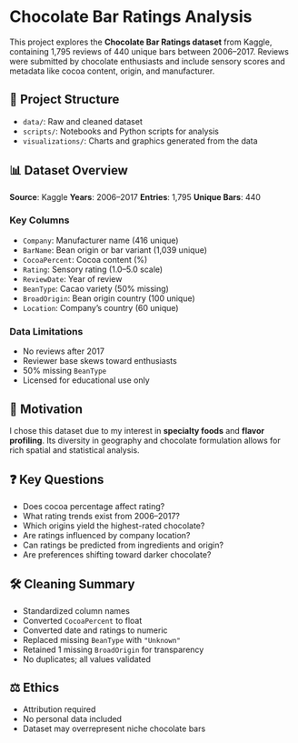 # Chocolate Bar Ratings Analysis

This project explores the **Chocolate Bar Ratings dataset** from Kaggle, containing 1,795 reviews of 440 unique bars between 2006–2017. Reviews were submitted by chocolate enthusiasts and include sensory scores and metadata like cocoa content, origin, and manufacturer.

## 📁 Project Structure

* `data/`: Raw and cleaned dataset
* `scripts/`: Notebooks and Python scripts for analysis
* `visualizations/`: Charts and graphics generated from the data

## 📊 Dataset Overview

**Source**: Kaggle
**Years**: 2006–2017
**Entries**: 1,795
**Unique Bars**: 440

### Key Columns

* `Company`: Manufacturer name (416 unique)
* `BarName`: Bean origin or bar variant (1,039 unique)
* `CocoaPercent`: Cocoa content (%)
* `Rating`: Sensory rating (1.0–5.0 scale)
* `ReviewDate`: Year of review
* `BeanType`: Cacao variety (50% missing)
* `BroadOrigin`: Bean origin country (100 unique)
* `Location`: Company’s country (60 unique)

### Data Limitations

* No reviews after 2017
* Reviewer base skews toward enthusiasts
* 50% missing `BeanType`
* Licensed for educational use only

## 🧠 Motivation

I chose this dataset due to my interest in **specialty foods** and **flavor profiling**. Its diversity in geography and chocolate formulation allows for rich spatial and statistical analysis.

## ❓ Key Questions

* Does cocoa percentage affect rating?
* What rating trends exist from 2006–2017?
* Which origins yield the highest-rated chocolate?
* Are ratings influenced by company location?
* Can ratings be predicted from ingredients and origin?
* Are preferences shifting toward darker chocolate?

## 🛠️ Cleaning Summary

* Standardized column names
* Converted `CocoaPercent` to float
* Converted date and ratings to numeric
* Replaced missing `BeanType` with `"Unknown"`
* Retained 1 missing `BroadOrigin` for transparency
* No duplicates; all values validated

## ⚖️ Ethics

* Attribution required
* No personal data included
* Dataset may overrepresent niche chocolate bars

